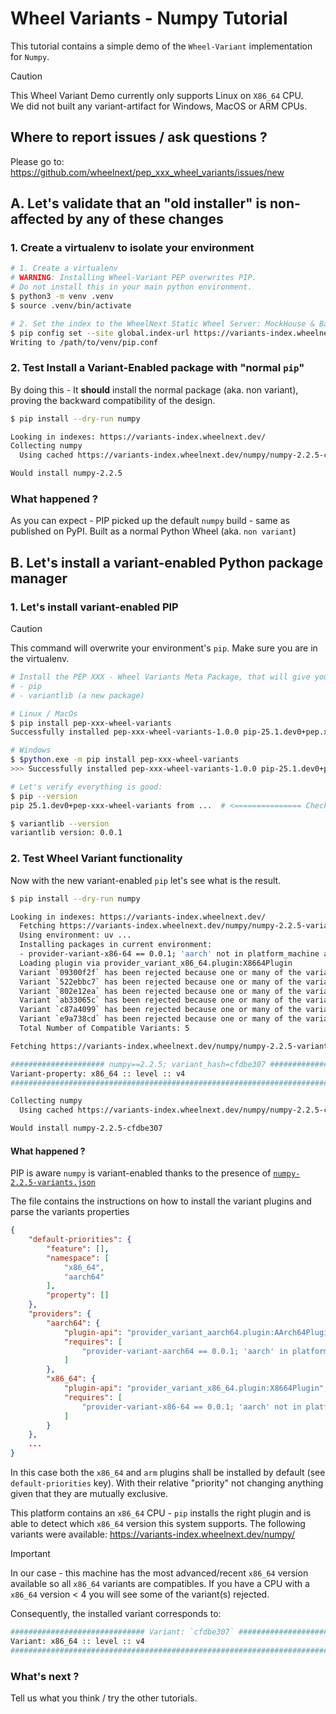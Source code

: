 # Wheel Variants - Numpy Tutorial

This tutorial contains a simple demo of the `Wheel-Variant` implementation for `Numpy`.

> [!CAUTION]  
> This Wheel Variant Demo currently only supports Linux on `X86_64` CPU.<br>
> We did not built any variant-artifact for Windows, MacOS or ARM CPUs.

## Where to report issues / ask questions ?

Please go to: https://github.com/wheelnext/pep_xxx_wheel_variants/issues/new 

## A. Let's validate that an "old installer" is non-affected by any of these changes

### 1. Create a virtualenv to isolate your environment

```bash
# 1. Create a virtualenv
# WARNING: Installing Wheel-Variant PEP overwrites PIP.
# Do not install this in your main python environment.
$ python3 -m venv .venv
$ source .venv/bin/activate

# 2. Set the index to the WheelNext Static Wheel Server: MockHouse & Backup to PyPI
$ pip config set --site global.index-url https://variants-index.wheelnext.dev/
Writing to /path/to/venv/pip.conf
```

### 2. Test Install a Variant-Enabled package with "normal `pip`"

By doing this - It **should** install the normal package (aka. non variant), proving the backward compatibility of the design.

```bash
$ pip install --dry-run numpy

Looking in indexes: https://variants-index.wheelnext.dev/
Collecting numpy
  Using cached https://variants-index.wheelnext.dev/numpy/numpy-2.2.5-cp312-cp312-manylinux_2_17_x86_64.manylinux2014_x86_64.whl (15.6 MB)

Would install numpy-2.2.5
```

### What happened ?

As you can expect - PIP picked up the default `numpy` build - same as published on PyPI.
Built as a normal Python Wheel (aka. `non variant`)

## B. Let's install a variant-enabled Python package manager

### 1. Let's install variant-enabled PIP

> [!CAUTION]
> This command will overwrite your environment's `pip`. Make sure you are in the virtualenv.

```bash
# Install the PEP XXX - Wheel Variants Meta Package, that will give you the modified libraries:
# - pip
# - variantlib (a new package)

# Linux / MacOs
$ pip install pep-xxx-wheel-variants
Successfully installed pep-xxx-wheel-variants-1.0.0 pip-25.1.dev0+pep.xxx.wheel.variants variantlib-0.0.1  # and some extra stuff

# Windows
$ $python.exe -m pip install pep-xxx-wheel-variants
>>> Successfully installed pep-xxx-wheel-variants-1.0.0 pip-25.1.dev0+pep.xxx.wheel.variants variantlib-0.0.1  # and some extra stuff

# Let's verify everything is good:
$ pip --version
pip 25.1.dev0+pep-xxx-wheel-variants from ...  # <=============== Check you can see `+pep-xxx-wheel-variants`

$ variantlib --version
variantlib version: 0.0.1
```

### 2. Test Wheel Variant functionality

Now with the new variant-enabled `pip` let's see what is the result.

```bash
$ pip install --dry-run numpy

Looking in indexes: https://variants-index.wheelnext.dev/
  Fetching https://variants-index.wheelnext.dev/numpy/numpy-2.2.5-variants.json
  Using environment: uv ...
  Installing packages in current environment:
  - provider-variant-x86-64 == 0.0.1; 'aarch' not in platform_machine and 'arm' not in platform_machine
  Loading plugin via provider_variant_x86_64.plugin:X8664Plugin
  Variant `09300f2f` has been rejected because one or many of the variant properties `[aarch64 :: version :: 8.4a]` are not supported or have been explicitly rejected.
  Variant `522ebbc7` has been rejected because one or many of the variant properties `[aarch64 :: version :: 8.3a]` are not supported or have been explicitly rejected.
  Variant `802e12ea` has been rejected because one or many of the variant properties `[aarch64 :: version :: 8.1a]` are not supported or have been explicitly rejected.
  Variant `ab33065c` has been rejected because one or many of the variant properties `[aarch64 :: version :: 8a]` are not supported or have been explicitly rejected.
  Variant `c87a4099` has been rejected because one or many of the variant properties `[aarch64 :: version :: 8.5a]` are not supported or have been explicitly rejected.
  Variant `e9a738cd` has been rejected because one or many of the variant properties `[aarch64 :: version :: 8.2a]` are not supported or have been explicitly rejected.
  Total Number of Compatible Variants: 5

Fetching https://variants-index.wheelnext.dev/numpy/numpy-2.2.5-variants.json

##################### numpy==2.2.5; variant_hash=cfdbe307 ######################
Variant-property: x86_64 :: level :: v4
################################################################################

Collecting numpy
  Using cached https://variants-index.wheelnext.dev/numpy/numpy-2.2.5-cp312-cp312-linux_x86_64-cfdbe307.whl (17.6 MB)

Would install numpy-2.2.5-cfdbe307
```

#### What happened ?

PIP is aware `numpy` is variant-enabled thanks to the presence of [`numpy-2.2.5-variants.json`](https://variants-index.wheelnext.dev/numpy/numpy-2.2.5-variants.json)

The file contains the instructions on how to install the variant plugins and parse the variants properties

```json
{
    "default-priorities": {
        "feature": [],
        "namespace": [
            "x86_64",
            "aarch64"
        ],
        "property": []
    },
    "providers": {
        "aarch64": {
            "plugin-api": "provider_variant_aarch64.plugin:AArch64Plugin",
            "requires": [
                "provider-variant-aarch64 == 0.0.1; 'aarch' in platform_machine or 'arm' in platform_machine"
            ]
        },
        "x86_64": {
            "plugin-api": "provider_variant_x86_64.plugin:X8664Plugin",
            "requires": [
                "provider-variant-x86-64 == 0.0.1; 'aarch' not in platform_machine and 'arm' not in platform_machine"
            ]
        }
    },
    ...
}
```

In this case both the `x86_64` and `arm` plugins shall be installed by default (see `default-priorities` key).
With their relative "priority" not changing anything given that they are mutually exclusive.

This platform contains an `x86_64` CPU - `pip` installs the right plugin and is able to detect which `x86_64` version this system supports.
The following variants were available: https://variants-index.wheelnext.dev/numpy/

> [!IMPORTANT] 
> In our case - this machine has the most advanced/recent `x86_64` version available so all `x86_64` variants are compatibles.
> If you have a CPU with a `x86_64` version < 4 you will see some of the variant(s) rejected.

Consequently, the installed variant corresponds to:

```bash
############################## Variant: `cfdbe307` #############################
Variant: x86_64 :: level :: v4
################################################################################
```

### What's next ?

Tell us what you think / try the other tutorials.
